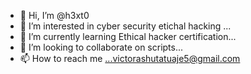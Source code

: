 - 👋 Hi, I’m @h3xt0
- 👀 I’m interested in cyber security etichal hacking ...
- 🌱 I’m currently learning  Ethical hacker certification...
- 💞️ I’m looking to collaborate on scripts...
- 📫 How to reach me ...victorashutatuaje5@gmail.com

<!---
h3xt0/h3xt0 is a ✨ special ✨ repository because its `README.md` (this file) appears on your GitHub profile.
You can click the Preview link to take a look at your changes.
--->
